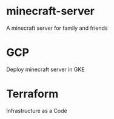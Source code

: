 # minecraft-server
A minecraft server for family and friends

# GCP
Deploy minecraft server in GKE

# Terraform
Infrastructure as a Code
